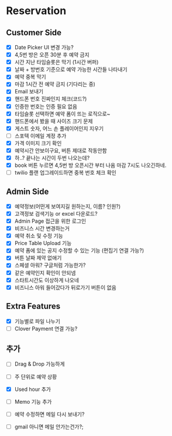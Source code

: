 # Reservation

## Customer Side
- [X] Date Picker UI 변경 가능?  
- [X] 4,5번 방은 오픈 30분 후 예약 금지  
- [X] 시간 지난 타임슬롯은 막기 (1시간 버퍼)
- [X] 날짜 + 방번호 기준으로 예약 가능한 시간들 나타내기  
- [X] 예약 중복 막기
- [X] 마감 1시간 전 예약 금지 (기다리는 중)
- [X] Email 보내기
- [X] 핸드폰 번호 진짜인지 체크(코드?)
- [X] 인증한 번호는 인증 필요 없음 
- [X] 타임슬롯 선택하면 예약 폼이 뜨는 로직으로~
- [X] 핸드폰에서 봤을 때 사이즈 크기 문제
- [X] 게스트 숫자, 어느 손 플레이어인지 지우기
- [ ] 스포텍 이메일 계정 추가 
- [X] 가격 이미지 크기 확인
- [X] 예약시간 안보이구요, 버튼 제대로 작동안함
- [X] 하..? 끝나는 시간이 두번 나오는데?
- [X] book 버튼 누르면 4,5번 방 오픈시간 부터 나옴 마감 7시도 나오긴하네.
- [ ] twilio 플랜 업그레이드하면 중복 번호 체크 확인

## Admin Side
- [X] 예약정보(어떤게 보여지길 원하는지, 이름? 인원?)  
- [X] 고객정보 검색기능 or excel 다운로드?  
- [X] Admin Page 접근을 위한 로그인  
- [X] 비즈니스 시간 변경하는거  
- [X] 예약 취소 및 수정 기능  
- [X] Price Table Upload 기능  
- [X] 예약 폼에 있는 공지 수정할 수 있는 기능 (편집기 연결 가능?)
- [X] 버튼 날짜 제약 없애기 
- [X] 스페셜 아워? 구글처럼 가능한가?
- [X] 같은 예약인지 확인이 안되넴
- [X] 스타트시간도 이상하게 나오네
- [X] 비즈니스 아워 들어갔다가 뒤로가기 버튼이 없음
## Extra Features
- [X] 기능별로 파일 나누기  
- [ ] Clover Payment 연결 가능?  

## 추가 
- [ ] Drag & Drop 가능하게
- [ ] 주 단위로 예약 상황
- [X] Used hour 추가
- [ ] Memo 기능 추가
- [ ] 예약 수정하면 메일 다시 보내기?
- [ ] gmail 아니면 메일 안가는건가?;

